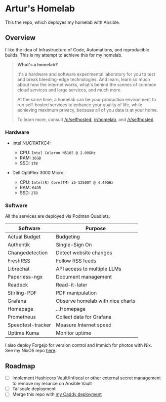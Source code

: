 # Artur's Homelab

This the repo, which deployes my homelab with Ansible.

## Overview

I like the idea of Infrastructure of Code, Automations, and reproducible builds.
This is my attempt to achieve this for my homelab.

> **What's a homelab?**
>
> It's a hardware and software experimental laboratory for you to test and break
> bleeding-edge technologies. And learn, learn so much about how the internet works,
> what's behind the scenes of common cloud services and large services, and much more.
>
> At the same time, a homelab can be your production environment to run self-hosted
> services to enhance your quality of life, while achieving maximum privacy, because
> all of you data is at your home.
>
> To learn more, consult [/c/selfhosted](https://lemmy.world/c/selfhosted),
> [/r/homelab](https://www.reddit.com/r/homelab/), and
> [/r/selfhosted](https://reddit.com/r/selfhosted).

### Hardware

- Intel NUC11ATKC4:
  - CPU: `Intel Celeron N5105 @ 2.00GHz`
  - RAM: `16GB`
  - SSD: `1TB`

- Dell OptiPlex 3000 Micro:
  - CPU: `Intel(R) Core(TM) i5-12500T @ 4.40GHz`
  - RAM: `64GB`
  - SSD: `2TB`

### Software

All the services are deployed via Podman Quadlets.

| Software          | Purpose                          |
|-------------------|----------------------------------|
| Actual Budget     | Budgeting                        |
| Authentik         | Single-Sign On                   |
| Changedetection   | Detect website changes           |
| FreshRSS          | Follow RSS feeds                 |
| Librechat         | API access to multiple LLMs      |
| Paperless-ngx     | Document management              |
| Readeck           | Read-it-later                    |
| Stirling-PDF      | PDF manipulation                 |
| Grafana           | Observe homelab with nice charts |
| Homepage          | ...Homepage                      |
| Prometheus        | Collect data for Grafana         |
| Speedtest-tracker | Measure Internet speed           |
| Uptime Kuma       | Monitor uptime                   |

I also deploy Forgejo for version control and Immich for photos with Nix.
See my NixOS repo [here](https://github.com/artur-sannikov/nixos/tree/main/hosts/homelab-services).

## Roadmap

- [ ] Implement Hashicorp Vault/Infiscal or other external secret management to remove my reliance on
Ansible Vault
- [ ] Tailscale deployment
- [ ] Merge this repo with [my Caddy deployment](https://github.com/artur-sannikov/caddy-ansible)
